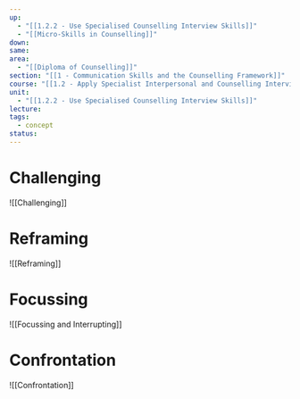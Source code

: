 ```yaml
---
up:
  - "[[1.2.2 - Use Specialised Counselling Interview Skills]]"
  - "[[Micro-Skills in Counselling]]"
down: 
same: 
area:
  - "[[Diploma of Counselling]]"
section: "[[1 - Communication Skills and the Counselling Framework]]"
course: "[[1.2 - Apply Specialist Interpersonal and Counselling Interview Skills]]"
unit:
  - "[[1.2.2 - Use Specialised Counselling Interview Skills]]"
lecture: 
tags:
  - concept
status: 
---
```


# Challenging
![[Challenging]]

# Reframing

![[Reframing]]

# Focussing
![[Focussing and Interrupting]]

# Confrontation
![[Confrontation]]
